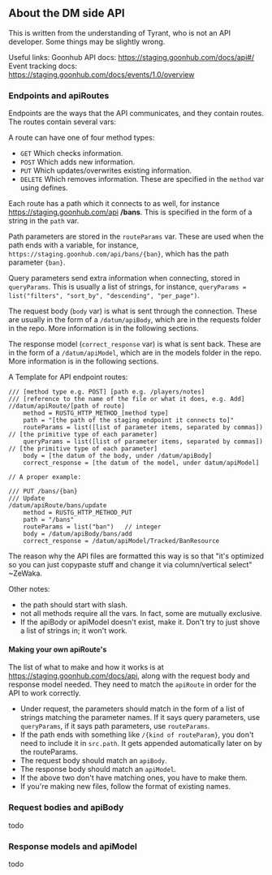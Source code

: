 ## About the DM side API
This is written from the understanding of Tyrant, who is not an API developer. Some things may be slightly wrong.

Useful links:
Goonhub API docs: https://staging.goonhub.com/docs/api#/
Event tracking docs: https://staging.goonhub.com/docs/events/1.0/overview

### Endpoints and apiRoutes
Endpoints are the ways that the API communicates, and they contain routes. The routes contain several vars:

A route can have one of four method types:
- `GET` Which checks information.
- `POST` Which adds new information.
- `PUT` Which updates/overwrites existing information.
- `DELETE` Which removes information.
These are specified in the `method` var using defines.

Each route has a path which it connects to as well, for instance https://staging.goonhub.com/api
**/bans**. This is specified in the form of a string in the `path` var.

Path parameters are stored in the `routeParams` var. These are used when the path ends with a variable, for instance, `https://staging.goonhub.com/api/bans/{ban}`, which has the path parameter `{ban}`.

Query parameters send extra information when connecting, stored in `queryParams`. This is usually a list of strings, for instance, `queryParams = list("filters", "sort_by", "descending", "per_page")`.

The request body (`body` var) is what is sent through the connection. These are usually in the form of a `/datum/apiBody`, which are in the requests folder in the repo. More information is in the following sections.

The response model (`correct_response` var) is what is sent back. These are in the form of a `/datum/apiModel`, which are in the models folder in the repo. More information is in the following sections.

A Template for API endpoint routes:
```dm
/// [method type e.g. POST] [path e.g. /players/notes]
/// [reference to the name of the file or what it does, e.g. Add]
//datum/apiRoute/[path of route]
	method = RUSTG_HTTP_METHOD_[method type]
	path = "[the path of the staging endpoint it connects to]"
	routeParams = list([list of parameter items, separated by commas]) // [the primitive type of each parameter]
	queryParams = list([list of parameter items, separated by commas]) // [the primitive type of each parameter]
	body = [the datum of the body, under /datum/apiBody]
	correct_response = [the datum of the model, under datum/apiModel]

// A proper example:

/// PUT /bans/{ban}
/// Update
/datum/apiRoute/bans/update
	method = RUSTG_HTTP_METHOD_PUT
	path = "/bans"
	routeParams = list("ban")	// integer
	body = /datum/apiBody/bans/add
	correct_response = /datum/apiModel/Tracked/BanResource
```

The reason why the API files are formatted this way is so that "it's optimized so you can just copypaste stuff and change it via column/vertical select" ~ZeWaka.

Other notes:
- the path should start with slash.
- not all methods require all the vars. In fact, some are mutually exclusive.
- If the apiBody or apiModel doesn't exist, make it. Don't try to just shove a list of strings in; it won't work.

#### Making your own apiRoute's
The list of what to make and how it works is at https://staging.goonhub.com/docs/api, along with the request body and response model needed. They need to match the `apiRoute` in order for the API to work correctly.
- Under request, the parameters should match in the form of a list of strings matching the parameter names. If it says query parameters, use `queryParams`, if it says path parameters, use `routeParams`.
- If the path ends with something like `/{kind of routeParam}`, you don't need to include it in `src.path`. It gets appended automatically later on by the routeParams.
- The request body should match an `apiBody`.
- The response body should match an `apiModel`.
- If the above two don't have matching ones, you have to make them.
- If you're making new files, follow the format of existing names.

### Request bodies and apiBody
todo

### Response models and apiModel
todo
